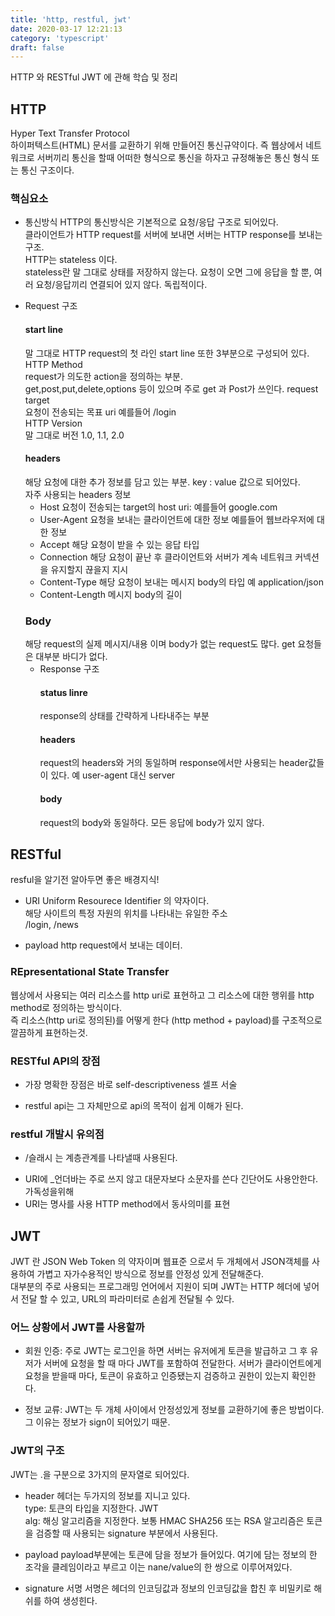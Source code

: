 ```yaml
---
title: 'http, restful, jwt'
date: 2020-03-17 12:21:13
category: 'typescript'
draft: false
---
```


HTTP 와 RESTful JWT 에 관해 학습 및 정리

## HTTP

Hyper Text Transfer Protocol  
하이퍼텍스트(HTML) 문서를 교환하기 위해 만들어진 통신규약이다. 즉 웹상에서 네트워크로 서버끼리 통신을 할때 어떠한 형식으로 통신을 하자고 규정해놓은 통신 형식 또는 통신 구조이다.

### 핵심요소

- 통신방식
  HTTP의 통신방식은 기본적으로 요청/응답 구조로 되어있다.  
  클라이언트가 HTTP request를 서버에 보내면 서버는 HTTP response를 보내는 구조.  
  HTTP는 stateless 이다.  
  stateless란 말 그대로 상태를 저장하지 않는다. 요청이 오면 그에 응답을 할 뿐, 여러 요청/응답끼리 연결되어 있지 않다. 독립적이다.

* Request 구조
  #### start line
  말 그대로 HTTP request의 첫 라인 start line 또한 3부분으로 구성되어 있다.  
  HTTP Method  
  request가 의도한 action을 정의하는 부분.  
  get,post,put,delete,options 등이 있으며 주로 get 과 Post가 쓰인다. request target  
  요청이 전송되는 목표 uri 예를들어 /login  
  HTTP Version  
  말 그대로 버전 1.0, 1.1, 2.0
  #### headers
  해당 요청에 대한 추가 정보를 담고 있는 부분.
  key : value 값으로 되어있다.  
   자주 사용되는 headers 정보
  - Host
    요청이 전송되는 target의 host uri: 예를들어 google.com
  * User-Agent
    요청을 보내는 클라이언트에 대한 정보 예를들어 웹브라우저에 대한 정보
  * Accept
    해당 요청이 받을 수 있는 응답 타입
  * Connection
    해당 요청이 끝난 후 클라이언트와 서버가 계속 네트워크 커넥션을 유지할지 끊을지 지시
  * Content-Type
    해당 요청이 보내는 메시지 body의 타입 예 application/json
  * Content-Length
    메시지 body의 길이
  ### Body
  해당 request의 실제 메시지/내용 이며 body가 없는 request도 많다. get 요청들은 대부분 바디가 없다.
  - Response 구조
    #### status linre
    response의 상태를 간략하게 나타내주는 부분
    #### headers
    request의 headers와 거의 동일하며 response에서만 사용되는 header값들이 있다. 예 user-agent 대신 server
    #### body
    request의 body와 동일하다. 모든 응답에 body가 있지 않다.

## RESTful

resful을 알기전 알아두면 좋은 배경지식!

- URI
  Uniform Resourece Identifier 의 약자이다.  
  해당 사이트의 특정 자원의 위치를 나타내는 유일한 주소  
  /login, /news

* payload
  http request에서 보내는 데이터.

### REpresentational State Transfer

웹상에서 사용되는 여러 리소스를 http uri로 표현하고 그 리소스에 대한 행위를 http method로 정의하는 방식이다.  
즉 리소스(http uri로 정의된)를 어떻게 한다 (http method + payload)를 구조적으로 깔끔하게 표현하는것.

### RESTful API의 장점

- 가장 명확한 장점은 바로 self-descriptiveness 셀프 서술

* restful api는 그 자체만으로 api의 목적이 쉽게 이해가 된다.

### restful 개발시 유의점

- /슬래시 는 계층관계를 나타낼때 사용된다.

* URI에 \_언더바는 주로 쓰지 않고 대문자보다 소문자를 쓴다 긴단어도 사용안한다. 가독성을위해
* URI는 명사를 사용 HTTP method에서 동사의미를 표현

## JWT

JWT 란 JSON Web Token 의 약자이며 웹표준 으로서 두 개체에서 JSON객체를 사용하여 가볍고 자가수용적인 방식으로 정보를 안정성 있게 전달해준다.  
대부분의 주로 사용되는 프로그래밍 언어에서 지원이 되며 JWT는 HTTP 헤더에 넣어서 전달 할 수 있고, URL의 파라미터로 손쉽게 전달될 수 있다.

### 어느 상황에서 JWT를 사용할까

- 회원 인증: 주로 JWT는 로그인을 하면 서버는 유저에게 토큰을 발급하고 그 후 유저가 서버에 요청을 할 때 마다 JWT를 포함하여 전달한다. 서버가 클라이언트에게 요청을 받을때 마다, 토큰이 유효하고 인증됐는지 검증하고 권한이 있는지 확인한다.

* 정보 교류: JWT는 두 개체 사이에서 안정성있게 정보를 교환하기에 좋은 방법이다. 그 이유는 정보가 sign이 되어있기 때문.

### JWT의 구조

JWT는 .을 구분으로 3가지의 문자열로 되어있다.

- header
  헤더는 두가지의 정보를 지니고 있다.  
  type: 토큰의 타입을 지정한다. JWT  
  alg: 해싱 알고리즘을 지정한다. 보통 HMAC SHA256 또는 RSA 알고리즘은 토큰을 검증할 때 사용되는 signature 부분에서 사용된다.

* payload
  payload부분에는 토큰에 담을 정보가 들어있다. 여기에 담는 정보의 한 조각을 클레임이라고 부르고 이는 nane/value의 한 쌍으로 이루어져있다.

* signature 서명
  서명은 헤더의 인코딩값과 정보의 인코딩값을 합친 후 비밀키로 해쉬를 하여 생성힌다.
